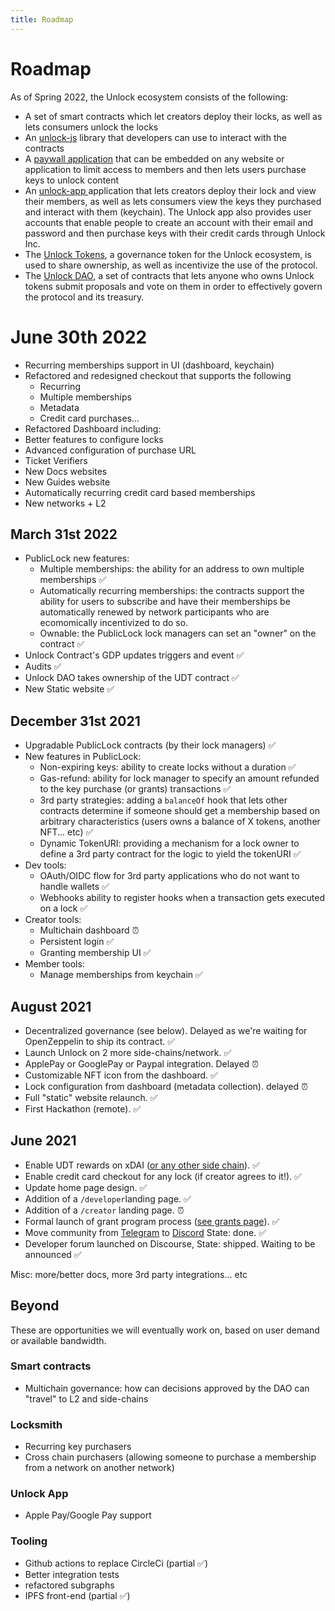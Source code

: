 ```yaml
---
title: Roadmap
---
```


# Roadmap

As of Spring 2022, the Unlock ecosystem consists of the following:

- A set of smart contracts which let creators deploy their locks, as well as lets consumers unlock the locks
- An [unlock-js](https://www.npmjs.com/package/@unlock-protocol/unlock-js) library that developers can use to interact with the contracts
- A [paywall application](https://paywall.unlock-protocol.com) that can be embedded on any website or application to limit access to members and then lets users purchase keys to unlock content
- An [unlock-app ](https://app.unlock-protocol.com/dashboard)application that lets creators deploy their lock and view their members, as well as lets consumers view the keys they purchased and interact with them (keychain). The Unlock app also provides user accounts that enable people to create an account with their email and password and then purchase keys with their credit cards through Unlock Inc.
- The [Unlock Tokens](/governance/the-unlock-token/), a governance token for the Unlock ecosystem, is used to share ownership, as well as incentivize the use of the protocol.
- The [Unlock DAO](https://unlock-protocol.com/blog/unlock-dao), a set of contracts that lets anyone who owns Unlock tokens submit proposals and vote on them in order to effectively govern the protocol and its treasury.

# June 30th 2022

- Recurring memberships support in UI (dashboard, keychain)
- Refactored and redesigned checkout that supports the following
  - Recurring
  - Multiple memberships
  - Metadata
  - Credit card purchases...
- Refactored Dashboard including:
- Better features to configure locks
- Advanced configuration of purchase URL
- Ticket Verifiers
- New Docs websites
- New Guides website
- Automatically recurring credit card based memberships
- New networks + L2

## March 31st 2022

- PublicLock new features:
  - Multiple memberships: the ability for an address to own multiple memberships  ✅
  - Automatically recurring memberships: the contracts support the ability for users to subscribe and have their memberships be automatically renewed by network participants who are ecomomically incentivized to do so.
  - Ownable: the PublicLock lock managers can set an "owner" on the contract  ✅
- Unlock Contract's GDP updates triggers and event  ✅
- Audits  ✅
- Unlock DAO takes ownership of the UDT contract  ✅
- New Static website  ✅

## December 31st 2021

- Upgradable PublicLock contracts (by their lock managers) ✅&#x20;
- New features in PublicLock:
  - Non-expiring keys: ability to create locks without a duration ✅&#x20;
  - Gas-refund: ability for lock manager to specify an amount refunded to the key purchase (or grants) transactions ✅&#x20;
  - 3rd party strategies: adding a `balanceOf` hook that lets other contracts determine if someone should get a membership based on arbitrary characteristics (users owns a balance of X tokens, another NFT... etc) ✅&#x20;
  - Dynamic TokenURI: providing a mechanism for a lock owner to define a 3rd party contract for the logic to yield the tokenURI ✅&#x20;
- Dev tools:
  - OAuth/OIDC flow for 3rd party applications who do not want to handle wallets ✅&#x20;
  - Webhooks ability to register hooks when a transaction gets executed on a lock ✅&#x20;
- Creator tools:
  - Multichain dashboard ⏰
  - Persistent login ✅&#x20;
  - Granting membership UI ✅&#x20;
- Member tools:
  - Manage memberships from keychain ✅&#x20;

## August 2021

- Decentralized governance (see below). Delayed as we're waiting for OpenZeppelin to ship its contract. ✅
- Launch Unlock on 2 more side-chains/network. ✅
- ApplePay or GooglePay or Paypal integration. Delayed ⏰
- Customizable NFT icon from the dashboard. ✅
- Lock configuration from dashboard (metadata collection). delayed ⏰
- Full "static" website relaunch. ✅
- First Hackathon (remote). ✅

## June 2021

- Enable UDT rewards on xDAI ([or any other side chain](the-unlock-token/side-chains-and-layer-2.md)). ✅
- Enable credit card checkout for any lock (if creator agrees to it!). ✅
- Update home page design. ✅
- Addition of a `/developer`landing page. ✅
- Addition of a `/creator` landing page. ⏰
- Formal launch of grant program process ([see grants page](grants-bounties-and-matchings.md)). ✅
- Move community from [Telegram](https://t.me/unlockprotocol) to [Discord](https://discord.com/invite/Ah6ZEJyTDp) State: done. ✅
- Developer forum launched on Discourse, State: shipped. Waiting to be announced ✅

Misc: more/better docs, more 3rd party integrations... etc

## Beyond

These are opportunities we will eventually work on, based on user demand or available bandwidth.

### Smart contracts

- Multichain governance: how can decisions approved by the DAO can "travel" to L2 and side-chains

### Locksmith

- Recurring key purchasers
- Cross chain purchasers (allowing someone to purchase a membership from a network on another network)

### Unlock App

- Apple Pay/Google Pay support

### Tooling

- Github actions to replace CircleCi (partial ✅)
- Better integration tests
- refactored subgraphs
- IPFS front-end (partial ✅)
